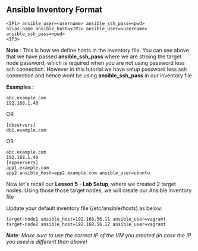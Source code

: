 ## Ansible Inventory Format

```
<IP1> ansible_user=<username> ansible_ssh_pass=<pwd>
alias-name ansible_host=<IP2> ansible_user=<username> ansible_ssh_pass=<pwd>
<IP3>
```

**Note** : This is how we define hosts in the inventory file. You can see above that we have passed **ansible_ssh_pass** where we are stroing the target node password, which is required when you are not using password less ssh connection. However in this tutorial we have setup password less ssh connection and hence wont be using **ansible_ssh_pass** in our inventory file

**Examples :**

```
abc.example.com
192.168.1.40
```

OR

```
[dbservers]  
db1.example.com  
```

OR

```
abc.example.com
192.168.1.40
[appservers]
app1.example.com
app2 ansible_host=app2.example.com ansible_user=ubuntu
```

Now let's recall our **Lesson 5 - Lab Setup**, where we created 2 target nodes. Using those those target nodes, we will create our Ansible inventory file

Update your default inventory file (/etc/ansible/hosts) as below:

```
target-node1 ansible_host=192.168.56.11 ansible_user=vagrant
target-node2 ansible_host=192.168.56.12 ansible_user=vagrant
```

_**Note**: Make sure to use the correct IP of the VM you created (in case the IP you used is different than above)_
